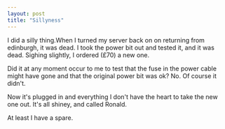 ```yaml
---
layout: post
title: "Sillyness"
---
```

I did a silly thing.When I turned my server back on on returning from
edinburgh, it was dead. I took the power bit out and tested it, and it was
dead. Sighing slightly, I ordered (£70) a new one.

Did it at any moment occur to me to test that the fuse in the power cable
might have gone and that the original power bit was ok? No. Of course it
didn't.

Now it's plugged in and everything I don't have the heart to take the new one
out. It's all shiney, and called Ronald.

At least I have a spare.
